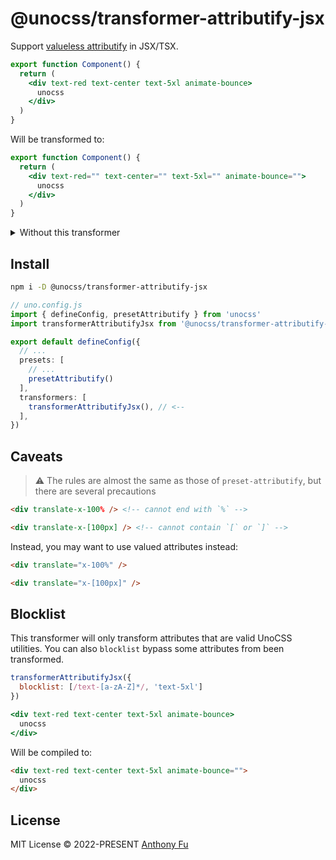 # @unocss/transformer-attributify-jsx

<!-- @unocss-ignore -->

Support [valueless attributify](https://github.com/unocss/unocss/tree/main/packages/preset-attributify#valueless-attributify) in JSX/TSX.

```jsx
export function Component() {
  return (
    <div text-red text-center text-5xl animate-bounce>
      unocss
    </div>
  )
}
```

Will be transformed to:

```jsx
export function Component() {
  return (
    <div text-red="" text-center="" text-5xl="" animate-bounce="">
      unocss
    </div>
  )
}
```

<details>
<summary>Without this transformer</summary>

JSX by default will treat valueless attributes as boolean attributes.

```jsx
export function Component() {
  return (
    <div text-red={true} text-center={true} text-5xl={true} animate-bounce={true}>
      unocss
    </div>
  )
}
```

</details>

## Install

```bash
npm i -D @unocss/transformer-attributify-jsx
```

```ts
// uno.config.js
import { defineConfig, presetAttributify } from 'unocss'
import transformerAttributifyJsx from '@unocss/transformer-attributify-jsx'

export default defineConfig({
  // ...
  presets: [
    // ...
    presetAttributify()
  ],
  transformers: [
    transformerAttributifyJsx(), // <--
  ],
})
```

## Caveats

> ⚠️ The rules are almost the same as those of `preset-attributify`, but there are several precautions

```html
<div translate-x-100% /> <!-- cannot end with `%` -->

<div translate-x-[100px] /> <!-- cannot contain `[` or `]` -->
```

Instead, you may want to use valued attributes instead:

```html
<div translate="x-100%" />

<div translate="x-[100px]" />
```

## Blocklist

This transformer will only transform attributes that are valid UnoCSS utilities.
You can also `blocklist` bypass some attributes from been transformed.

```js
transformerAttributifyJsx({
  blocklist: [/text-[a-zA-Z]*/, 'text-5xl']
})
```

```jsx
<div text-red text-center text-5xl animate-bounce>
  unocss
</div>
```

Will be compiled to:

```html
<div text-red text-center text-5xl animate-bounce="">
  unocss
</div>
```

## License

MIT License &copy; 2022-PRESENT [Anthony Fu](https://github.com/antfu)
